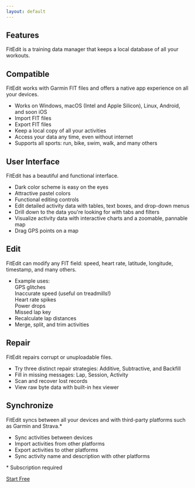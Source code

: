 ```yaml
---
layout: default
---
```


<main>
<section class="section">

<h1>Features</h1>

<p>FitEdit is a training data manager that keeps a local database of all your workouts.</p>
      
<h2>Compatible</h2>

<p>FitEdit works with Garmin FIT files and offers a native app experience on all your devices.</p>
<ul>
  <li>Works on Windows, macOS (Intel and Apple Silicon), Linux, Android, and soon iOS</li>
  <li>Import FIT files</li>
  <li>Export FIT files</li>
  <li>Keep a local copy of all your activities</li>
  <li>Access your data any time, even without internet</li>
  <li>Supports all sports: run, bike, swim, walk, and many others</li>
</ul>

<h2>User Interface</h2>

<p>FitEdit has a beautiful and functional interface.</p>

<ul>
  <li>Dark color scheme is easy on the eyes</li>
  <li>Attractive pastel colors</li>
  <li>Functional editing controls</li>
  <li>Edit detailed activity data with tables, text boxes, and drop-down menus</li>
  <li>Drill down to the data you're looking for with tabs and filters</li>
  <li>Visualize activity data with interactive charts and a zoomable, pannable map</li>
  <li>Drag GPS points on a map</li>
</ul>

<h2>Edit</h2>

<p>FitEdit can modify any FIT field: speed, heart rate, latitude, longitude, timestamp, and many others. </p>

<ul>
  <li>Example uses:<br>
    GPS glitches<br>
    Inaccurate speed (useful on treadmills!)<br>
    Heart rate spikes<br>
    Power drops<br>
    Missed lap key<br>
  </li>
  <li>Recalculate lap distances</li>
  <li>Merge, split, and trim activities</li>
</ul>

<h2>Repair</h2>

<p>FitEdit repairs corrupt or unuploadable files.</p>
<ul>
  <li>Try three distinct repair strategies: Additive, Subtractive, and Backfill</li>
  <li>Fill in missing messages: Lap, Session, Activity</li>
  <li>Scan and recover lost records</li>
  <li>View raw byte data with built-in hex viewer</li>
</ul>

<h2>Synchronize</h2>

<p>FitEdit syncs between all your devices and with third-party platforms such as Garmin and Strava.*</p>

<ul>
  <li>Sync activities between devices</li>
  <li>Import activities from other platforms</li>
  <li>Export activities to other platforms</li>
  <li>Sync activity name and description with other platforms</li>
</ul>

<p>* Subscription required</p>
<a class="cta-button" href="get.html">Start Free</a>

</section>
</main>
